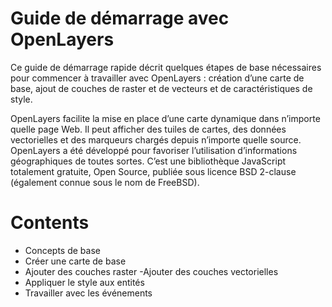 
# Guide de démarrage avec OpenLayers
Ce guide de démarrage rapide décrit quelques étapes de base nécessaires pour commencer à travailler avec OpenLayers : création d’une carte de base, ajout de couches de raster et de vecteurs et de caractéristiques de style.

OpenLayers facilite la mise en place d’une carte dynamique dans n’importe quelle page Web. Il peut afficher des tuiles de cartes, des données vectorielles et des marqueurs chargés depuis n’importe quelle source. OpenLayers a été développé pour favoriser l’utilisation d’informations géographiques de toutes sortes. C’est une bibliothèque JavaScript totalement gratuite, Open Source, publiée sous licence BSD 2-clause (également connue sous le nom de FreeBSD).
# Contents

- Concepts de base
- Créer une carte de base
- Ajouter des couches raster
 -Ajouter des couches vectorielles
- Appliquer le style aux entités
- Travailler avec les événements
